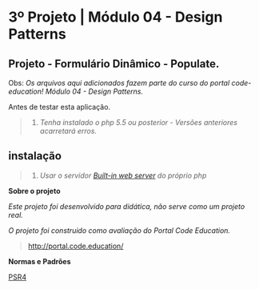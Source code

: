 3º Projeto | Módulo 04 - Design Patterns
================================================

Projeto - Formulário Dinâmico - Populate.
------------------------------------------------

Obs: *Os arquivos aqui adicionados fazem parte do curso do portal code-education! Módulo 04 - Design Patterns.*

Antes de testar esta aplicação.

>1. *Tenha instalado o php 5.5 ou posterior - Versões anteriores acarretará erros.*

instalação
-----------

>1. *Usar o servidor <a href="http://php.net/manual/pt_BR/features.commandline.webserver.php" title="Built-in web server PHP">Built-in web server</a> do próprio php*

**Sobre o projeto**

*Este projeto foi desenvolvido para didática, não serve como um projeto real.*

*O projeto foi construido como avaliação do Portal Code Education.*

>http://portal.code.education/

**Normas e Padrões**

<a href="http://www.php-fig.org/psr/psr-4/" title="psr4">PSR4</a>